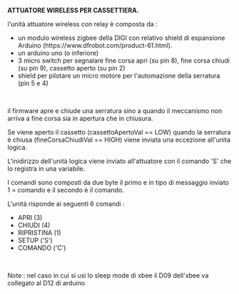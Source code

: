 <strong>ATTUATORE WIRELESS PER CASSETTIERA.</strong>

l'unità attuatore wireless con relay è composta da : <br>
<ul>
<li>un modulo wireless zigbee della DIGI con relativo shield di espansione Arduino (https://www.dfrobot.com/product-61.html).</li>
<li>un arduino uno (o inferiore)</li>
<li>3 micro switch per segnalare fine corsa apri (su pin 8), fine corsa chiudi (su pin 9), cassetto aperto (su pin 2)</li>
<li>shield per pilotare un micro motore per l'automazione della serratura (pin 5 e 4)</li>
</ul>
<br>
<p>
il firmware apre e chiude una serratura sino a quando il meccanismo non arriva a fine corsa sia in apertura che in chiusura.</p>
<p>Se viene aperto il cassetto (cassettoApertoVal == LOW) quando la serratura è chiusa (fineCorsaChiudiVal == HIGH) viene inviata una eccezione all'unita logica.</p>
<p>L'inidirizzo dell'unità logica viene inviato all'attuatore con il comando 'S' che lo registra in una variabile.</p>
<p>I comandi sono composti da due byte il primo e in tipo di messaggio inviato 1 = comando e il secondo è il comando.
</p>
<p>L'unità risponde ai seguenti 6 comandi : </p>
<p>
<ul>
<li>APRI (3)</li> 
<li>CHIUDI (4)</li>
<li>RIPRISTINA (1)</li>
<li>SETUP ('S')</li>
<li>COMANDO ('C')</li>
</ul>
</p>
<br>
<p>Note : nel caso in cui si usi lo sleep mode di xbee il D09 dell'xbee va collegato al D12 di arduino</p>